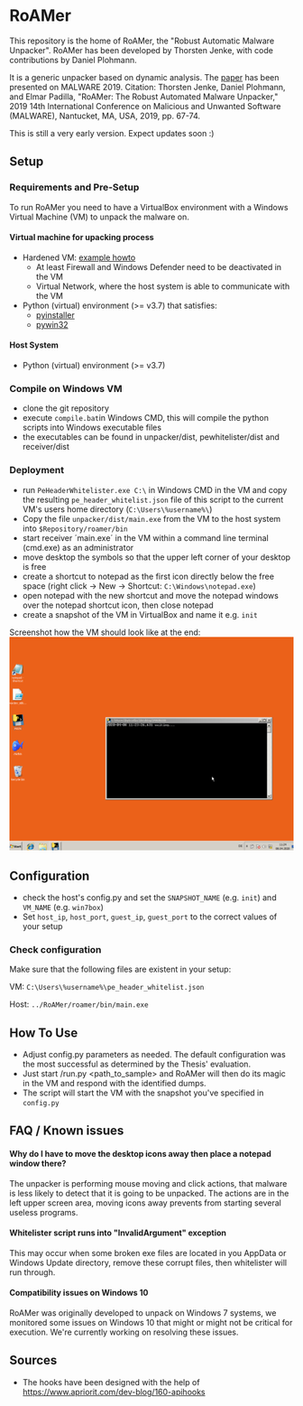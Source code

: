 # RoAMer

This repository is the home of RoAMer, the "Robust Automatic Malware Unpacker".
RoAMer has been developed by Thorsten Jenke, with code contributions by Daniel Plohmann.

It is a generic unpacker based on dynamic analysis. The [paper](http://www.malwareconference.org/index.php/en/2019-malware-conference-proceedings/2019-malware-conference/session-3-un-packers-reverse-engineering-and-other-musings/roamer-the-robust-automated-malware-unpacker/detail) has been presented on MALWARE 2019.
Citation: Thorsten Jenke, Daniel Plohmann, and Elmar Padilla, "RoAMer: The Robust Automated Malware Unpacker," 2019 14th International Conference on Malicious and Unwanted Software (MALWARE), Nantucket, MA, USA, 2019, pp. 67-74.

This is still a very early version. Expect updates soon :)

## Setup
### Requirements and Pre-Setup
To run RoAMer you need to have a VirtualBox environment with a Windows Virtual Machine (VM) to unpack the malware on. 

#### Virtual machine for upacking process
* Hardened VM: [example howto](https://byte-atlas.blogspot.com/2017/02/hardening-vbox-win7x64.html)
  * At least Firewall and Windows Defender need to be deactivated in the VM
  * Virtual Network, where the host system is able to communicate with the VM
* Python (virtual) environment (>= v3.7) that satisfies:
  * [pyinstaller](https://pypi.org/project/PyInstaller/)
  * [pywin32](https://pypi.org/project/pywin32/)
 
#### Host System
* Python (virtual) environment (>= v3.7) 

### Compile on Windows VM
* clone the git repository
* execute `compile.bat`in Windows CMD, this will compile the python scripts into Windows executable files
* the executables can be found in unpacker/dist, pewhitelister/dist and receiver/dist

### Deployment
* run `PeHeaderWhitelister.exe C:\` in Windows CMD in the VM and copy the resulting `pe_header_whitelist.json` file of this script to the current VM's users home directory (`C:\Users\%username%\`)
* Copy the file `unpacker/dist/main.exe` from the VM to the host system into `$Repository/roamer/bin`
* start receiver ´main.exe´ in the VM within a command line terminal (cmd.exe) as an administrator 
* move desktop the symbols so that the upper left corner of your desktop is free
* create a shortcut to notepad as the first icon directly below the free space (right click -> New -> Shortcut: `C:\Windows\notepad.exe`)
* open notepad with the new shortcut and move the notepad windows over the notepad shortcut icon, then close notepad
* create a snapshot of the VM in VirtualBox and name it e.g. `init`

Screenshot how the VM should look like at the end:
![Screenshot of vm](screenshot_desktop.png) 

## Configuration
* check the host's config.py and set the `SNAPSHOT_NAME` (e.g. `init`) and `VM_NAME` (e.g. `win7box`)
* Set `host_ip`, `host_port`, `guest_ip`, `guest_port` to the correct values of your setup

### Check configuration
Make sure that the following files are existent in your setup:

VM:
  `C:\Users\%username%\pe_header_whitelist.json`
  
Host:
  `../RoAMer/roamer/bin/main.exe`

## How To Use
* Adjust config.py parameters as needed. The default configuration was the most successful as determined by the Thesis' evaluation.
* Just start /run.py <path_to_sample> and RoAMer will then do its magic in the VM and respond with the identified dumps.
 * The script will start the VM with the snapshot you've specified in `config.py`

## FAQ / Known issues
#### Why do I have to move the desktop icons away then place a notepad window there?
The unpacker is performing mouse moving and click actions, that malware is less likely to detect that it is going to be unpacked. The actions are in the left upper screen area, moving icons away prevents from starting several useless programs.

#### Whitelister script runs into "InvalidArgument" exception
This may occur when some broken exe files are located in you AppData or Windows Update directory, remove these corrupt files, then whitelister will run through.

#### Compatibility issues on Windows 10
RoAMer was originally developed to unpack on Windows 7 systems, we monitored some issues on Windows 10 that might or might not be critical for execution. We're currently working on resolving these issues.

## Sources
* The hooks have been designed with the help of https://www.apriorit.com/dev-blog/160-apihooks
